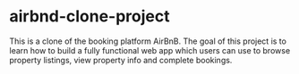 # airbnd-clone-project
This is a clone of the booking platform AirBnB. The goal of this project is to learn how to build a fully functional web app which users can use to browse property listings, view property info and complete bookings.
